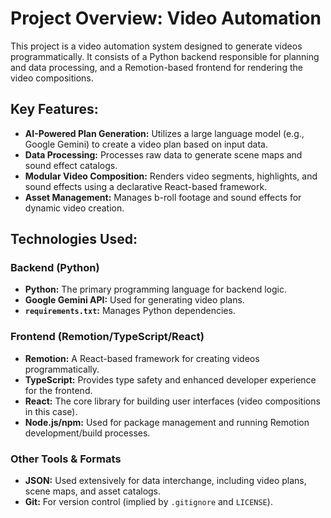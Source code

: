 # Project Overview: Video Automation

This project is a video automation system designed to generate videos programmatically. It consists of a Python backend responsible for planning and data processing, and a Remotion-based frontend for rendering the video compositions.

## Key Features:
*   **AI-Powered Plan Generation:** Utilizes a large language model (e.g., Google Gemini) to create a video plan based on input data.
*   **Data Processing:** Processes raw data to generate scene maps and sound effect catalogs.
*   **Modular Video Composition:** Renders video segments, highlights, and sound effects using a declarative React-based framework.
*   **Asset Management:** Manages b-roll footage and sound effects for dynamic video creation.

## Technologies Used:

### Backend (Python)
*   **Python:** The primary programming language for backend logic.
*   **Google Gemini API:** Used for generating video plans.
*   **`requirements.txt`:** Manages Python dependencies.

### Frontend (Remotion/TypeScript/React)
*   **Remotion:** A React-based framework for creating videos programmatically.
*   **TypeScript:** Provides type safety and enhanced developer experience for the frontend.
*   **React:** The core library for building user interfaces (video compositions in this case).
*   **Node.js/npm:** Used for package management and running Remotion development/build processes.

### Other Tools & Formats
*   **JSON:** Used extensively for data interchange, including video plans, scene maps, and asset catalogs.
*   **Git:** For version control (implied by `.gitignore` and `LICENSE`).
